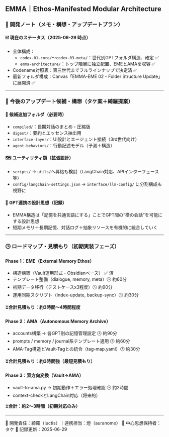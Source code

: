 ## EMMA｜Ethos-Manifested Modular Architecture
### 🔧 開発ノート（メモ・構想・アップデートプラン）

#### ☑️ 現在のステータス（2025-06-29 時点）
- 全体構成：
  - `codex-01-core/`〜`codex-03-meta/`：世代別GPTフォルダ構造、確定 ✅
  - `emma-architecture/`：トップ階層に独立配置、EMEとAMAを収容 ✅
- Codename対照表：第三世代までフルラインナップで決定済 ✅
- 最新フォルダ構成：Canvas「EMMA-EME 02 - Folder Structure Update」に展開済 ✅

---

### 🧭 今後のアップデート候補・構想（タケ案＋綺羅提案）

#### 🔮 候補追加フォルダ（必要時）
- `compiled/`：長期対話のまとめ・圧縮版
- `digest/`：要約とエッセンス抽出用
- `interface-layer/`：UI設計とエージェント接続（3rd世代向け）
- `agent-behaviors/`：行動記述モデル（予測＋構造）

#### 🗺️ ユーティリティ類（拡張設計）
- `scripts/` → `utils/`へ昇格も検討（LangChain対応、APIインターフェース等）
- `config/langchain-settings.json` → `interface/llm-config/` に分割構成も視野に

#### 🌌 GPT連携の設計思想（記録）
- EMMA構造は「記憶を共通言語にする」ことでGPT間の“横の会話”を可能にする設計思想
- 短期メモリ＋長期記憶、対話ログ＋抽象リソースを有機的に統合していく

---

### 🕒 ロードマップ・見積もり（初期実装フェーズ）

#### Phase 1：EME（External Memory Ethos）
- 構造構築（Vault運用形式・Obsidianベース） ✅ 済
- テンプレート整備（dialogue, memory, meta）🕒 約60分
- 初期データ移行（テストケースx3程度）🕒 約90分
- 運用同期スクリプト（index-update, backup-sync）🕒 約30分

⏳**合計見積もり：約3時間〜4時間程度**

#### Phase 2：AMA（Autonomous Memory Archive）
- accounts構築 → 各GPT別の記憶管理設定 🕒 約90分
- prompts / memory / journal系テンプレート適用 🕒 約60分
- AMA-Tag構造とVault-Tagとの統合（tag-map.yaml）🕒 約30分

⏳**合計見積もり：約3時間強（最短見積もり）**

#### Phase 3：双方向変換（Vault→AMA）
- vault-to-ama.py → 初期動作＋エラー処理確認 🕒 約2時間
- context-checkとLangChain対応（将来的）

⏳**合計：約2〜3時間（初期対応のみ）**

---

📝 開発責任：綺羅（luctis）｜連携担当：燈（auranome）
🧠 中心思想保持者：タケ
📅 記録更新：2025-06-29

